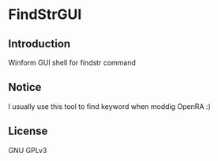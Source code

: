 # FindStrGUI
## Introduction
Winform GUI shell for findstr command

## Notice  
I usually use this tool to find keyword when moddig OpenRA :)  

## License  
GNU GPLv3
